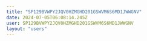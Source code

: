 ```yaml
---
title: "SP129BVWPY2JQV0HZMGHD201GSWVM6S6MD1JWWGNV"
date: 2024-07-05T06:08:14.245Z
user: SP129BVWPY2JQV0HZMGHD201GSWVM6S6MD1JWWGNV
layout: "users"
---
```

    